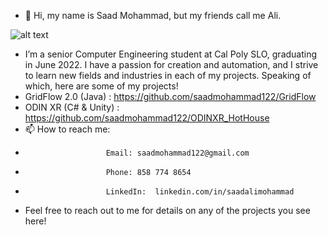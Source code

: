 


- 👋 Hi, my name is Saad Mohammad, but my friends call me Ali. 


![alt text](https://github.com/saadmohammad122/ODINXR_HotHouse/blob/main/Pictures/20210722-CIEAccelerator-JoeJ0045.jpg?raw=true)



- I’m a senior Computer Engineering student at Cal Poly SLO, graduating in June 2022. I have a passion for creation and automation, and I strive to learn new fields and industries in each of my projects. Speaking of which, here are some of my projects!
- GridFlow 2.0 (Java)   : https://github.com/saadmohammad122/GridFlow
- ODIN XR (C# & Unity)  : https://github.com/saadmohammad122/ODINXR_HotHouse
- 📫 How to reach me:
-                       Email: saadmohammad122@gmail.com
-                       Phone: 858 774 8654
-                       LinkedIn:  linkedin.com/in/saadalimohammad 

- Feel free to reach out to me for details on any of the projects you see here!
